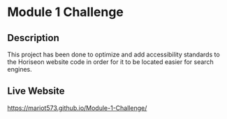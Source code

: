 # Module 1 Challenge

## Description

This project has been done to optimize and add accessibility standards to the Horiseon website code in order for it to be located easier for search engines.

## Live Website

https://mariot573.github.io/Module-1-Challenge/
